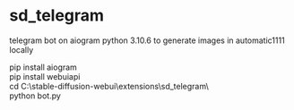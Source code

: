 # sd_telegram
telegram bot on aiogram python 3.10.6 to generate images in automatic1111 locally

pip install aiogram  
pip install webuiapi  
cd C:\stable-diffusion-webui\extensions\sd_telegram\  
python bot.py